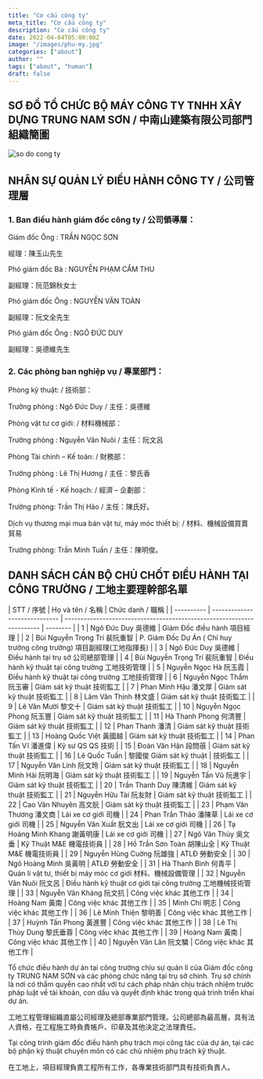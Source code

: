 ```yaml
---
title: "Cơ cấu công ty"
meta_title: "Cơ cấu công ty"
description: "Cơ cấu công ty"
date: 2022-04-04T05:00:00Z
image: "/images/phu-my.jpg"
categories: ["about"]
author: ""
tags: ["about", "human"]
draft: false
---
```


## SƠ ĐỒ TỔ CHỨC BỘ MÁY CÔNG TY TNHH XÂY DỰNG TRUNG NAM SƠN / 中南山建築有限公司部門組織簡圖

![so do cong ty](/images/so-do-cong-ty.png)

## NHÂN SỰ QUẢN LÝ ĐIỀU HÀNH CÔNG TY / 公司管理層

### 1. Ban điều hành giám đốc công ty / 公司領導層：

Giám đốc Ông : TRẦN NGỌC SƠN

經理：陳玉山先生

Phó giám đốc Bà : NGUYỄN PHẠM CẨM THU

副經理：阮范錦秋女士

Phó giám đốc Ông : NGUYỄN VĂN TOÀN

副經理：阮文全先生

Phó giám đốc Ông : NGÔ ĐỨC DUY

副經理：吳德維先生

### 2. Các phòng ban nghiệp vụ / 專業部門：

Phòng kỹ thuật: / 技術部：

Trưởng phòng : Ngô Đức Duy / 主任：吳德維

Phòng vật tư cơ giới: / 材料機械部：

Trưởng phòng : Nguyễn Văn Nuôi / 主任：阮文呂

Phòng Tài chính – Kế toán: / 財務部：

Trưởng phòng : Lê Thị Hương / 主任：黎氏香

Phòng Kinh tế - Kế hoạch: / 經濟 – 企劃部：

Trưởng phòng: Trần Thị Hảo / 主任：陳氏好。

Dịch vụ thương mại mua bán vật tư, máy móc thiết bị: / 材料、機械設備買賣貿易

Trưởng phòng: Trần Minh Tuấn / 主任：陳明俊。

## DANH SÁCH CÁN BỘ CHỦ CHỐT ĐIỀU HÀNH TẠI CÔNG TRƯỜNG / 工地主要理幹部名單

| STT / 序號 | Họ và tên / 名稱              | Chức danh / 職稱                                                       |
| ---------- | ----------------------------- | ---------------------------------------------------------------------- | -------- |
| 1          | Ngô Đức Duy 吳德維            | Giám Đốc điều hành 項目經理                                            |
| 2          | Bùi Nguyễn Trọng Trí 裴阮重智 | P. Giám Đốc Dự Án ( Chỉ huy trưởng công trường) 項目副經理(工地指揮長) |
| 3          | Ngô Đức Duy 吳德維            | Điều hành tại trụ sở 公司總部管理                                      |
| 4          | Bùi Nguyễn Trọng Trí 裴阮重智 | Điều hành kỹ thuật tại công trường 工地技術管理                        |
| 5          | Nguyễn Ngọc Hà 阮玉霞         | Điều hành kỹ thuật tại công trường 工地技術管理                        |
| 6          | Nguyễn Ngọc Thẩm 阮玉審       | Giám sát kỹ thuật 技術監工                                             |
| 7          | Phan Minh Hậu 潘文厚          | Giám sát kỹ thuật 技術監工                                             |
| 8          | Lâm Văn Thịnh 林文盛          | Giám sát kỹ thuật 技術監工                                             |
| 9          | Lê Văn Mười 黎文十            | Giám sát kỹ thuật 技術監工                                             |
| 10         | Nguyễn Ngọc Phong 阮玉豐      | Giám sát kỹ thuật 技術監工                                             |
| 11         | Hà Thanh Phong 何清豐         | Giám sát kỹ thuật 技術監工                                             |
| 12         | Phan Thanh 潘清               | Giám sát kỹ thuật 技術監工                                             |
| 13         | Hoàng Quốc Việt 黃國越        | Giám sát kỹ thuật 技術監工                                             |
| 14         | Phan Tấn Vĩ 潘進偉            | Kỹ sư QS QS 技術                                                       |
| 15         | Đoàn Văn Hận 段問䓳           | Giám sát kỹ thuật 技術監工                                             |
| 16         | Lê Quốc Tuấn                  | 黎國俊 Giám sát kỹ thuật                                               | 技術監工 |
| 17         | Nguyễn Văn Linh 阮文玲        | Giám sát kỹ thuật 技術監工                                             |
| 18         | Nguyễn Minh Hải 阮明海        | Giám sát kỹ thuật 技術監工                                             |
| 19         | Nguyễn Tấn Vũ 阮進宇          | Giám sát kỹ thuật 技術監工                                             |
| 20         | Trần Thanh Duy 陳清維         | Giám sát kỹ thuật 技術監工                                             |
| 21         | Nguyễn Hữu Tài 阮友財         | Giám sát kỹ thuật 技術監工                                             |
| 22         | Cao Văn Nhuyên 高文朊         | Giám sát kỹ thuật 技術監工                                             |
| 23         | Phạm Văn Thương 潘文商        | Lái xe cơ giới 司機                                                    |
| 24         | Phan Trần Thảo 潘陳草         | Lái xe cơ giới 司機                                                    |
| 25         | Nguyễn Văn Xuất 朊文出        | Lái xe cơ giới 司機                                                    |
| 26         | Tạ Hoàng Minh Khang 謝黃明康  | Lái xe cơ giới 司機                                                    |
| 27         | Ngô Văn Thùy 吳文垂           | Kỹ Thuật M&E 機電技術員                                                |
| 28         | Hồ Trần Sơn Toàn 胡陳山全     | Kỹ Thuật M&E 機電技術員                                                |
| 29         | Nguyễn Hùng Cuờng 阮雄強      | ATLĐ 勞動安全                                                          |
| 30         | Ngô Hoàng Minh 吳黃明         | ATLĐ 勞動安全                                                          |
| 31         | Hà Thanh Bình 何青平          | Quản lí vật tư, thiết bị máy móc cơ giới 材料、機械設備管理            |
| 32         | Nguyễn Văn Nuôi 阮文呂        | Điều hành kỹ thuật cơ giới tại công trường 工地機械技術管理            |
| 33         | Nguyễn Văn Kháng 阮文抗       | Công việc khác 其他工作                                                |
| 34         | Hoàng Nam 黃南                | Công việc khác 其他工作                                                |
| 35         | Minh Chí 明志                 | Công việc khác 其他工作                                                |
| 36         | Lê Minh Thiện 黎明善          | Công việc khác 其他工作                                                |
| 37         | Huỳnh Tấn Phong 黃進豐        | Công việc khác 其他工作                                                |
| 38         | Lê Thị Thùy Dung 黎氏垂蓉     | Công việc khác 其他工作                                                |
| 39         | Hoàng Nam 黃南                | Công việc khác 其他工作                                                |
| 40         | Nguyễn Văn Lân 阮文驎         | Công việc khác 其他工作                                                |

Tổ chức điều hành dự án tại công trường chịu sự quản lí của Giám đốc công ty TRUNG NAM SƠN và các phòng chức năng tại trụ sở chính. Trụ sở chính là nơi có thẩm quyền cao nhất với tư cách pháp nhân chịu trách nhiệm trước pháp luật về tài khoản, con dấu và quyết định khác trong quá trình triển khai dự án.

工地工程管理組織直屬公司經理及總部專業部門管理。公司總部為最高層，具有法人資格，在工程施工時負責帳戶、印章及其他決定之法理責任。

Tại công trình giám đốc điều hành phụ trách mọi công tác của dự án, tại các bộ phận kỹ thuật chuyên môn có các chủ nhiệm phụ trách kỹ thuật.

在工地上，項目經理負責工程所有工作，各專業技術部門具有技術負責人。
